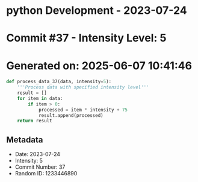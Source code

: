 ﻿# python Development - 2023-07-24
# Commit #37 - Intensity Level: 5
# Generated on: 2025-06-07 10:41:46
```python
def process_data_37(data, intensity=5):
    '''Process data with specified intensity level'''
    result = []
    for item in data:
        if item > 0:
            processed = item * intensity + 75
            result.append(processed)
    return result
```
## Metadata
- Date: 2023-07-24
- Intensity: 5
- Commit Number: 37
- Random ID: 1233446890
